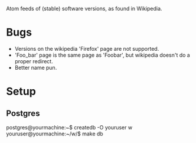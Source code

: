 Atom feeds of (stable) software versions, as found in Wikipedia.

Bugs
====

* Versions on the wikipedia 'Firefox' page are not supported.
* 'Foo_bar' page is the same page as 'Foobar', but wikipedia doesn't do a proper redirect.
* Better name pun.

Setup
=====

Postgres
--------

postgres@yourmachine:~$ createdb -O youruser w
youruser@yourmachine:~/w/$ make db
